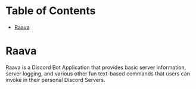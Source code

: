 # Table of Contents
* [Raava](#raava)

# Raava
Raava is a Discord Bot Application that provides basic server information, server logging, and various other fun text-based commands that users can invoke in their personal Discord Servers.


